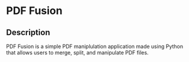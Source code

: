 # PDF Fusion

## Description
PDF Fusion is a simple PDF maniplulation application made using Python that allows users to merge, split, and manipulate PDF files.
